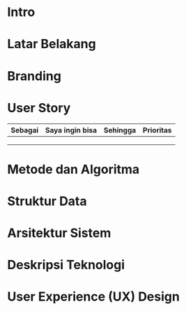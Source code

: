 # Intro

# Latar Belakang

# Branding

# User Story
| **Sebagai** | **Saya ingin bisa** | **Sehingga** | **Prioritas** |
|:-----------:|:-------------------:|:------------:|:-------------:|
|             |                     |              |               |
|             |                     |              |               |
|             |                     |              |               |

# Metode dan Algoritma

# Struktur Data

# Arsitektur Sistem

# Deskripsi Teknologi

# User Experience (UX) Design
